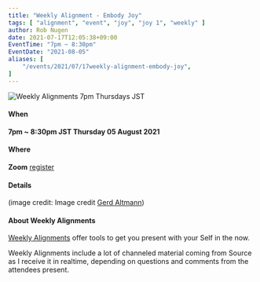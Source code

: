 ```yaml
---
title: "Weekly Alignment - Embody Joy"
tags: [ "alignment", "event", "joy", "joy 1", "weekly" ]
author: Rob Nugen
date: 2021-07-17T12:05:38+09:00
EventTime: "7pm ~ 8:30pm"
EventDate: "2021-08-05"
aliases: [
    "/events/2021/07/17weekly-alignment-embody-joy",
]
---
```


<img
src="https://b.robnugen.com/blog/2021/embody_joy_cheers.jpg"
alt="Weekly Alignments 7pm Thursdays JST"
class="title" />


#### When

**7pm ~ 8:30pm JST Thursday 05 August 2021**

#### Where

**Zoom** [register](/weekly-alignments/registration/)

#### Details

(image credit: Image credit <a href="https://pixabay.com/users/geralt-9301/">Gerd Altmann</a>)

#### About Weekly Alignments

[Weekly Alignments](/weekly-alignments/) offer tools to get you present with your Self in the now.

Weekly Alignments include a lot of channeled material coming from
Source as I receive it in realtime, depending on questions and
comments from the attendees present.
